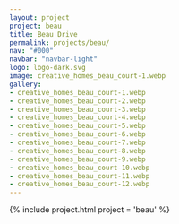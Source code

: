 ```yaml
---
layout: project
project: beau
title: Beau Drive
permalink: projects/beau/
nav: "#000"
navbar: "navbar-light"
logo: logo-dark.svg
image: creative_homes_beau_court-1.webp
gallery:
- creative_homes_beau_court-1.webp
- creative_homes_beau_court-2.webp
- creative_homes_beau_court-3.webp
- creative_homes_beau_court-4.webp
- creative_homes_beau_court-5.webp
- creative_homes_beau_court-6.webp
- creative_homes_beau_court-7.webp
- creative_homes_beau_court-8.webp
- creative_homes_beau_court-9.webp
- creative_homes_beau_court-10.webp
- creative_homes_beau_court-11.webp
- creative_homes_beau_court-12.webp
---
```

{% include project.html project = 'beau' %}
